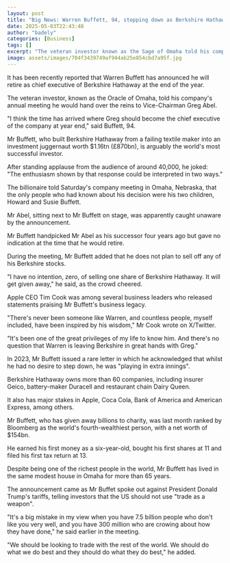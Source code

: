 ```yaml
---
layout: post
title: "Big News: Warren Buffett, 94, stepping down as Berkshire Hathaway CEO"
date: 2025-05-03T22:43:48
author: "badely"
categories: [Business]
tags: []
excerpt: "The veteran investor known as the Sage of Omaha told his company's annual meeting that he would hand over the reins to Vice-Chairman Greg Abel."
image: assets/images/704f3439749af944ab25e854cbd7a95f.jpg
---
```


It has been recently reported that Warren Buffett has announced he will retire as chief executive of Berkshire Hathaway at the end of the year.

The veteran investor, known as the Oracle of Omaha, told his company's annual meeting he would hand over the reins to Vice-Chairman Greg Abel.

"I think the time has arrived where Greg should become the chief executive of the company at year end," said Buffett, 94. 

Mr Buffett, who built Berkshire Hathaway from a failing textile maker into an investment juggernaut worth $1.16tn (£870bn), is arguably the world's most successful investor. 

After standing applause from the audience of around 40,000, he joked: "The enthusiasm shown by that response could be interpreted in two ways."

The billionaire told Saturday's company meeting in Omaha, Nebraska, that the only people who had known about his decision were his two children, Howard and Susie Buffett.

Mr Abel, sitting next to Mr Buffett on stage, was apparently caught unaware by the announcement.

Mr Buffett handpicked Mr Abel as his successor four years ago but gave no indication at the time that he would retire.

During the meeting, Mr Buffett added that he does not plan to sell off any of his Berkshire stocks. 

"I have no intention, zero, of selling one share of Berkshire Hathaway. It will get given away," he said, as the crowd cheered.

Apple CEO Tim Cook was among several business leaders who released statements praising Mr Buffett's business legacy.

"There's never been someone like Warren, and countless people, myself included, have been inspired by his wisdom," Mr Cook wrote on X/Twitter. 

"It's been one of the great privileges of my life to know him. And there's no question that Warren is leaving Berkshire in great hands with Greg."

In 2023, Mr Buffett issued a rare letter in which he acknowledged that whilst he had no desire to step down, he was "playing in extra innings".

Berkshire Hathaway owns more than 60 companies, including insurer Geico, battery-maker Duracell and restaurant chain Dairy Queen.

It also has major stakes in Apple, Coca Cola, Bank of America and American Express, among others.

Mr Buffett, who has given away billions to charity, was last month ranked by Bloomberg as the world's fourth-wealthiest person, with a net worth of $154bn.

He earned his first money as a six-year-old, bought his first shares at 11 and filed his first tax return at 13.

Despite being one of the richest people in the world, Mr Buffett has lived in the same modest house in Omaha for more than 65 years.

The announcement came as Mr Buffet spoke out against President Donald Trump's tariffs, telling investors that the US should not use "trade as a weapon".

"It's a big mistake in my view when you have 7.5 billion people who don't like you very well, and you have 300 million who are crowing about how they have done," he said earlier in the meeting.

"We should be looking to trade with the rest of the world. We should do what we do best and they should do what they do best," he added.

